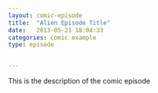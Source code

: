 ```yaml
---
layout: comic-episode
title:  "Alien Episode Title"
date:   2013-05-21 18:04:33
categories: comic example
type: episode


---
```


This is the description of the comic episode